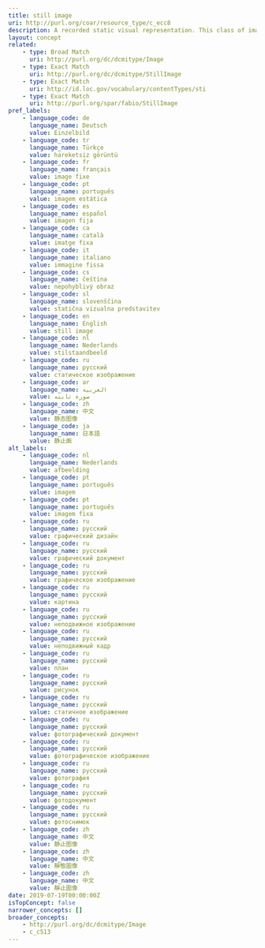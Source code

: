 ```yaml
---
title: still image
uri: http://purl.org/coar/resource_type/c_ecc8
description: A recorded static visual representation. This class of image includes diagrams, drawings, graphs, graphic designs, plans, photographs and prints.
layout: concept
related:
    - type: Broad Match
      uri: http://purl.org/dc/dcmitype/Image
    - type: Exact Match
      uri: http://purl.org/dc/dcmitype/StillImage
    - type: Exact Match
      uri: http://id.loc.gov/vocabulary/contentTypes/sti
    - type: Exact Match
      uri: http://purl.org/spar/fabio/StillImage
pref_labels:
    - language_code: de
      language_name: Deutsch
      value: Einzelbild
    - language_code: tr
      language_name: Türkçe
      value: hareketsiz görüntü
    - language_code: fr
      language_name: français
      value: image fixe
    - language_code: pt
      language_name: português
      value: imagem estática
    - language_code: es
      language_name: español
      value: imagen fija
    - language_code: ca
      language_name: català
      value: imatge fixa
    - language_code: it
      language_name: italiano
      value: immagine fissa
    - language_code: cs
      language_name: čeština
      value: nepohyblivý obraz
    - language_code: sl
      language_name: slovenščina
      value: statična vizualna predstavitev
    - language_code: en
      language_name: English
      value: still image
    - language_code: nl
      language_name: Nederlands
      value: stilstaandbeeld
    - language_code: ru
      language_name: русский
      value: статическое изображение
    - language_code: ar
      language_name: العربية
      value: صورة ثابته
    - language_code: zh
      language_name: 中文
      value: 静态图像
    - language_code: ja
      language_name: 日本語
      value: 静止画
alt_labels:
    - language_code: nl
      language_name: Nederlands
      value: afbeelding
    - language_code: pt
      language_name: português
      value: imagem
    - language_code: pt
      language_name: português
      value: imagem fixa
    - language_code: ru
      language_name: русский
      value: графический дизайн
    - language_code: ru
      language_name: русский
      value: графический документ
    - language_code: ru
      language_name: русский
      value: графическое изображение
    - language_code: ru
      language_name: русский
      value: картина
    - language_code: ru
      language_name: русский
      value: неподвижное изображение
    - language_code: ru
      language_name: русский
      value: неподвижный кадр
    - language_code: ru
      language_name: русский
      value: план
    - language_code: ru
      language_name: русский
      value: рисунок
    - language_code: ru
      language_name: русский
      value: статичное изображение
    - language_code: ru
      language_name: русский
      value: фотографический документ
    - language_code: ru
      language_name: русский
      value: фотографическое изображение
    - language_code: ru
      language_name: русский
      value: фотография
    - language_code: ru
      language_name: русский
      value: фотодокумент
    - language_code: ru
      language_name: русский
      value: фотоснимок
    - language_code: zh
      language_name: 中文
      value: 静止图像
    - language_code: zh
      language_name: 中文
      value: 靜態圖像
    - language_code: zh
      language_name: 中文
      value: 靜止圖像
date: 2019-07-19T00:00:00Z
isTopConcept: false
narrower_concepts: []
broader_concepts:
    - http://purl.org/dc/dcmitype/Image
    - c_c513
---
```


